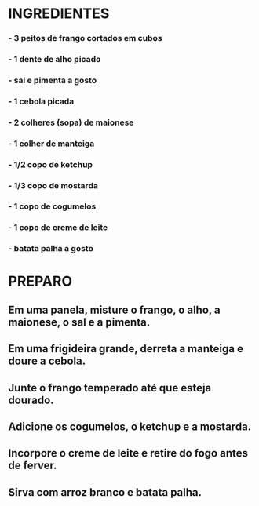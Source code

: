 # **INGREDIENTES**
### - 3 peitos de frango cortados em cubos
### - 1 dente de alho picado
### - sal e pimenta a gosto
### - 1 cebola picada
### - 2 colheres (sopa) de maionese
### - 1 colher de manteiga
### - 1/2 copo de ketchup
### - 1/3 copo de mostarda
### - 1 copo de cogumelos
### - 1 copo de creme de leite
### - batata palha a gosto

# **PREPARO**
## Em uma panela, misture o frango, o alho, a maionese, o sal e a pimenta.
## Em uma frigideira grande, derreta a manteiga e doure a cebola.
## Junte o frango temperado até que esteja dourado.
## Adicione os cogumelos, o ketchup e a mostarda.
## Incorpore o creme de leite e retire do fogo antes de ferver.
## Sirva com arroz branco e batata palha.

